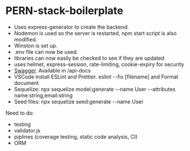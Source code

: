 # PERN-stack-boilerplate

- Uses express-generator to create the backend.
- Nodemon is used so the server is restarted, npm start script is also modified.
- Winston is set up.  
- .env file can now be used.  
- libraries can now easily be checked to see if they are updated
- uses helmet, express-session, rate-limiting, cookie-expiry for security
- [Swagger](https://itnext.io/setting-up-swagger-in-a-node-js-application-d3c4d7aa56d4). Available in /api-docs
- VSCode install ESLint and Prettier. eslint --fix [filename] and Format document
- Sequelize: npx sequelize model:generate --name User --attributes name:string,email:string
- Seed files: npx sequelize seed:generate --name User

Need to do:
- testing
- validator.js
- piplines (coverage testing, static code analysis, CI)
- ORM